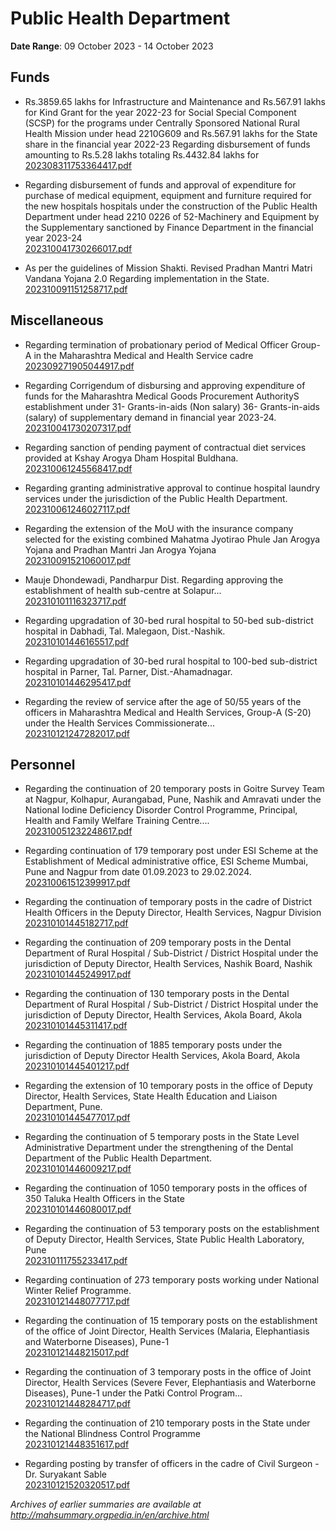 # Public Health Department

**Date Range**: 09 October 2023 - 14 October 2023


## Funds
- Rs.3859.65 lakhs for Infrastructure and Maintenance and Rs.567.91 lakhs for Kind Grant for the year 2022-23 for Social Special Component (SCSP) for the programs under Centrally Sponsored National Rural Health Mission under head 2210G609 and Rs.567.91 lakhs for the State share in the financial year 2022-23 Regarding disbursement of funds amounting to Rs.5.28 lakhs totaling Rs.4432.84 lakhs for\
  [202308311753364417.pdf](https://gr.maharashtra.gov.in/Site/Upload/Government%20Resolutions/English/202308311753364417.pdf)

- Regarding disbursement of funds and approval of expenditure for purchase of medical equipment, equipment and furniture required for the new hospitals hospitals under the construction of the Public Health Department under head 2210 0226 of 52-Machinery and Equipment by the Supplementary sanctioned by Finance Department in the financial year 2023-24\
  [202310041730266017.pdf](https://gr.maharashtra.gov.in/Site/Upload/Government%20Resolutions/English/202310041730266017.pdf)

- As per the guidelines of Mission Shakti. Revised Pradhan Mantri Matri Vandana Yojana 2.0 Regarding implementation in the State.\
  [202310091151258717.pdf](https://gr.maharashtra.gov.in/Site/Upload/Government%20Resolutions/English/202310091151258717.pdf)

## Miscellaneous
- Regarding termination of probationary period of Medical Officer Group-A in the Maharashtra Medical and Health Service cadre\
  [202309271905044917.pdf](https://gr.maharashtra.gov.in/Site/Upload/Government%20Resolutions/English/202309271905044917.pdf)

- Regarding Corrigendum of disbursing and approving expenditure of funds for the Maharashtra Medical Goods Procurement AuthorityS establishment under 31- Grants-in-aids (Non salary) 36- Grants-in-aids (salary) of supplementary demand in financial year 2023-24.\
  [202310041730207317.pdf](https://gr.maharashtra.gov.in/Site/Upload/Government%20Resolutions/English/202310041730207317.pdf)

- Regarding sanction of pending payment of contractual diet services provided at Kshay Arogya Dham Hospital Buldhana.\
  [202310061245568417.pdf](https://gr.maharashtra.gov.in/Site/Upload/Government%20Resolutions/English/202310061245568417.pdf)

- Regarding granting administrative approval to continue hospital laundry services under the jurisdiction of the Public Health Department.\
  [202310061246027117.pdf](https://gr.maharashtra.gov.in/Site/Upload/Government%20Resolutions/English/202310061246027117.pdf)

- Regarding the extension of the MoU with the insurance company selected for the existing combined Mahatma Jyotirao Phule Jan Arogya Yojana and Pradhan Mantri Jan Arogya Yojana\
  [202310091521060017.pdf](https://gr.maharashtra.gov.in/Site/Upload/Government%20Resolutions/English/202310091521060017.pdf)

- Mauje Dhondewadi, Pandharpur Dist. Regarding approving the establishment of health sub-centre at Solapur...\
  [202310101116323717.pdf](https://gr.maharashtra.gov.in/Site/Upload/Government%20Resolutions/English/202310101116323717.pdf)

- Regarding upgradation of 30-bed rural hospital to 50-bed sub-district hospital in Dabhadi, Tal. Malegaon, Dist.-Nashik.\
  [202310101446165517.pdf](https://gr.maharashtra.gov.in/Site/Upload/Government%20Resolutions/English/202310101446165517.pdf)

- Regarding upgradation of 30-bed rural hospital to 100-bed sub-district hospital in Parner, Tal. Parner, Dist.-Ahamadnagar.\
  [202310101446295417.pdf](https://gr.maharashtra.gov.in/Site/Upload/Government%20Resolutions/English/202310101446295417.pdf)

- Regarding the review of service after the age of 50/55 years of the officers in Maharashtra Medical and Health Services, Group-A (S-20) under the Health Services Commissionerate...\
  [202310121247282017.pdf](https://gr.maharashtra.gov.in/Site/Upload/Government%20Resolutions/English/202310121247282017.pdf)

## Personnel
- Regarding the continuation of 20 temporary posts in Goitre Survey Team at Nagpur, Kolhapur, Aurangabad, Pune, Nashik and Amravati under the National Iodine Deficiency Disorder Control Programme, Principal, Health and Family Welfare Training Centre....\
  [202310051232248617.pdf](https://gr.maharashtra.gov.in/Site/Upload/Government%20Resolutions/English/202310051232248617.pdf)

- Regarding continuation of 179 temporary post under ESI Scheme at the Establishment of Medical administrative office, ESI Scheme Mumbai, Pune and Nagpur from date 01.09.2023 to 29.02.2024.\
  [202310061512399917.pdf](https://gr.maharashtra.gov.in/Site/Upload/Government%20Resolutions/English/202310061512399917.pdf)

- Regarding the continuation of temporary posts in the cadre of District Health Officers in the Deputy Director, Health Services, Nagpur Division\
  [202310101445182717.pdf](https://gr.maharashtra.gov.in/Site/Upload/Government%20Resolutions/English/202310101445182717.pdf)

- Regarding the continuation of 209 temporary posts in the Dental Department of Rural Hospital / Sub-District / District Hospital under the jurisdiction of Deputy Director, Health Services, Nashik Board, Nashik\
  [202310101445249917.pdf](https://gr.maharashtra.gov.in/Site/Upload/Government%20Resolutions/English/202310101445249917.pdf)

- Regarding the continuation of 130 temporary posts in the Dental Department of Rural Hospital / Sub-District / District Hospital under the jurisdiction of Deputy Director, Health Services, Akola Board, Akola\
  [202310101445311417.pdf](https://gr.maharashtra.gov.in/Site/Upload/Government%20Resolutions/English/202310101445311417.pdf)

- Regarding the continuation of 1885 temporary posts under the jurisdiction of Deputy Director Health Services, Akola Board, Akola\
  [202310101445401217.pdf](https://gr.maharashtra.gov.in/Site/Upload/Government%20Resolutions/English/202310101445401217.pdf)

- Regarding the extension of 10 temporary posts in the office of Deputy Director, Health Services, State Health Education and Liaison Department, Pune.\
  [202310101445477017.pdf](https://gr.maharashtra.gov.in/Site/Upload/Government%20Resolutions/English/202310101445477017.pdf)

- Regarding the continuation of 5 temporary posts in the State Level Administrative Department under the strengthening of the Dental Department of the Public Health Department.\
  [202310101446009217.pdf](https://gr.maharashtra.gov.in/Site/Upload/Government%20Resolutions/English/202310101446009217.pdf)

- Regarding the continuation of 1050 temporary posts in the offices of 350 Taluka Health Officers in the State\
  [202310101446080017.pdf](https://gr.maharashtra.gov.in/Site/Upload/Government%20Resolutions/English/202310101446080017.pdf)

- Regarding the continuation of 53 temporary posts on the establishment of Deputy Director, Health Services, State Public Health Laboratory, Pune\
  [202310111755233417.pdf](https://gr.maharashtra.gov.in/Site/Upload/Government%20Resolutions/English/202310111755233417.pdf)

- Regarding continuation of 273 temporary posts working under National Winter Relief Programme.\
  [202310121448077717.pdf](https://gr.maharashtra.gov.in/Site/Upload/Government%20Resolutions/English/202310121448077717.pdf)

- Regarding the continuation of 15 temporary posts on the establishment of the office of Joint Director, Health Services (Malaria, Elephantiasis and Waterborne Diseases), Pune-1\
  [202310121448215017.pdf](https://gr.maharashtra.gov.in/Site/Upload/Government%20Resolutions/English/202310121448215017.pdf)

- Regarding the continuation of 3 temporary posts in the office of Joint Director, Health Services (Severe Fever, Elephantiasis and Waterborne Diseases), Pune-1 under the Patki Control Program...\
  [202310121448284717.pdf](https://gr.maharashtra.gov.in/Site/Upload/Government%20Resolutions/English/202310121448284717.pdf)

- Regarding the continuation of 210 temporary posts in the State under the National Blindness Control Programme\
  [202310121448351617.pdf](https://gr.maharashtra.gov.in/Site/Upload/Government%20Resolutions/English/202310121448351617.pdf)

- Regarding posting by transfer of officers in the cadre of Civil Surgeon - Dr. Suryakant Sable\
  [202310121520320517.pdf](https://gr.maharashtra.gov.in/Site/Upload/Government%20Resolutions/English/202310121520320517.pdf)


*Archives of earlier summaries are available at http://mahsummary.orgpedia.in/en/archive.html*